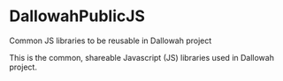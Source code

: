 # DallowahPublicJS
Common JS libraries to be reusable in Dallowah project

This is the common, shareable Javascript (JS) libraries used in Dallowah project.

